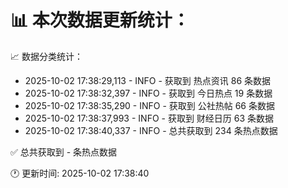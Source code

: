 📊 本次数据更新统计：
==========================

📈 数据分类统计：
- 2025-10-02 17:38:29,113 - INFO - 获取到 热点资讯 86 条数据
- 2025-10-02 17:38:32,397 - INFO - 获取到 今日热点 19 条数据
- 2025-10-02 17:38:35,290 - INFO - 获取到 公社热帖 66 条数据
- 2025-10-02 17:38:37,993 - INFO - 获取到 财经日历 63 条数据
- 2025-10-02 17:38:40,337 - INFO - 总共获取到 234 条热点数据

✅ 总共获取到 - 条热点数据

🕐 更新时间: 2025-10-02 17:38:40
